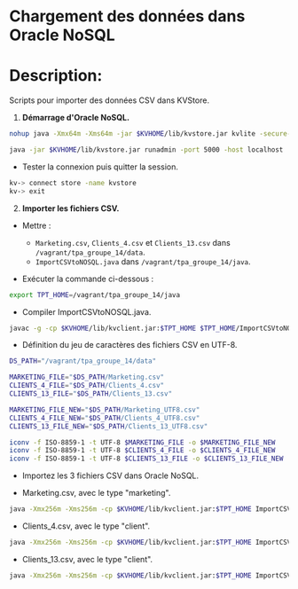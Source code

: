 # Chargement des données dans Oracle NoSQL

# Description:

Scripts pour importer des données CSV dans KVStore.

1. **Démarrage d'Oracle NoSQL.**

```bash
nohup java -Xmx64m -Xms64m -jar $KVHOME/lib/kvstore.jar kvlite -secure-config disable -root $KVROOT &

java -jar $KVHOME/lib/kvstore.jar runadmin -port 5000 -host localhost
```

- Tester la connexion puis quitter la session.

```bash
kv-> connect store -name kvstore
kv-> exit
```

2. **Importer les fichiers CSV.**

- Mettre :

  - `Marketing.csv`, `Clients_4.csv` et `Clients_13.csv` dans `/vagrant/tpa_groupe_14/data`.
  - `ImportCSVtoNOSQL.java` dans `/vagrant/tpa_groupe_14/java`.

- Exécuter la commande ci-dessous :

```bash
export TPT_HOME=/vagrant/tpa_groupe_14/java
```

- Compiler ImportCSVtoNOSQL.java.

```bash
javac -g -cp $KVHOME/lib/kvclient.jar:$TPT_HOME $TPT_HOME/ImportCSVtoNOSQL.java
```

- Définition du jeu de caractères des fichiers CSV en UTF-8.

```bash
DS_PATH="/vagrant/tpa_groupe_14/data"

MARKETING_FILE="$DS_PATH/Marketing.csv"
CLIENTS_4_FILE="$DS_PATH/Clients_4.csv"
CLIENTS_13_FILE="$DS_PATH/Clients_13.csv"

MARKETING_FILE_NEW="$DS_PATH/Marketing_UTF8.csv"
CLIENTS_4_FILE_NEW="$DS_PATH/Clients_4_UTF8.csv"
CLIENTS_13_FILE_NEW="$DS_PATH/Clients_13_UTF8.csv"

iconv -f ISO-8859-1 -t UTF-8 $MARKETING_FILE -o $MARKETING_FILE_NEW
iconv -f ISO-8859-1 -t UTF-8 $CLIENTS_4_FILE -o $CLIENTS_4_FILE_NEW
iconv -f ISO-8859-1 -t UTF-8 $CLIENTS_13_FILE -o $CLIENTS_13_FILE_NEW
```

- Importez les 3 fichiers CSV dans Oracle NoSQL.

- Marketing.csv, avec le type "marketing".

```bash
java -Xmx256m -Xms256m -cp $KVHOME/lib/kvclient.jar:$TPT_HOME ImportCSVtoNOSQL $MARKETING_FILE_NEW marketing
```

- Clients_4.csv, avec le type "client".

```bash
java -Xmx256m -Xms256m -cp $KVHOME/lib/kvclient.jar:$TPT_HOME ImportCSVtoNOSQL $CLIENTS_4_FILE_NEW client
```

- Clients_13.csv, avec le type "client".

```bash
java -Xmx256m -Xms256m -cp $KVHOME/lib/kvclient.jar:$TPT_HOME ImportCSVtoNOSQL $CLIENTS_13_FILE_NEW client
```
